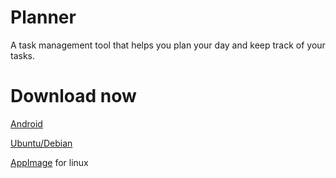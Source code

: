 # Planner

A task management tool that helps you plan your day and keep track of your tasks.
# Download now

[Android](https://github.com/GM-11/planner/raw/refs/heads/main/builds/app-release.apk)

[Ubuntu/Debian](
https://github.com/GM-11/planner/raw/refs/heads/main/builds/planner_1.0.0_amd64.deb)

[AppImage](https://github.com/GM-11/planner/blob/main/builds/Planner.AppImage) for linux
